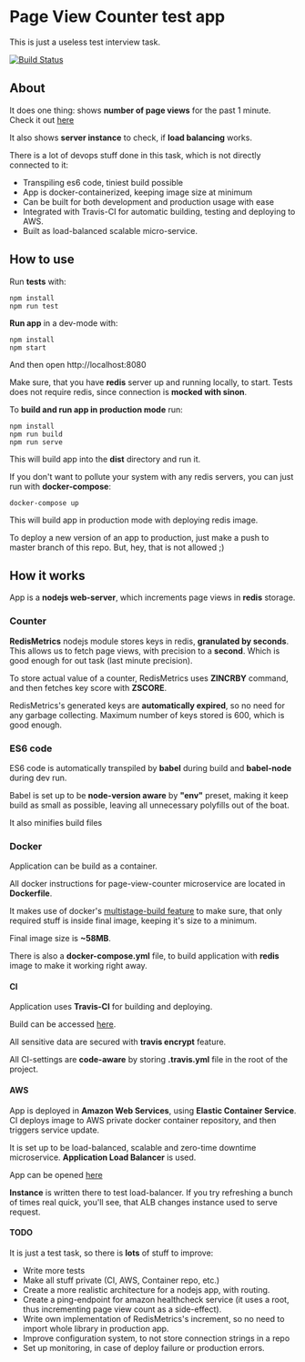 # Page View Counter test app
This is just a useless test interview task.

[![Build Status](https://travis-ci.org/TheXardas/page-view-counter.svg?branch=master)](https://travis-ci.org/TheXardas/page-view-counter)

## About
It does one thing: shows **number of page views** for the past 1 minute. Check it out [here](http://page-view-counter-alb-2108592093.us-east-2.elb.amazonaws.com/)

It also shows **server instance** to check, if **load balancing** works.

There is a lot of devops stuff done in this task, which is not directly connected to it:

- Transpiling es6 code, tiniest build possible
- App is docker-containerized, keeping image size at minimum
- Can be built for both development and production usage with ease
- Integrated with Travis-CI for automatic building, testing and deploying to AWS.
- Built as load-balanced scalable micro-service.

## How to use
Run **tests** with:
```
npm install
npm run test
```

**Run app** in a dev-mode with:
```
npm install
npm start
```
And then open http://localhost:8080

Make sure, that you have **redis** server up and running locally, to start. Tests does not require redis, since connection is **mocked with sinon**.

To **build and run app in production mode** run:
```
npm install
npm run build
npm run serve
```
This will build app into the **dist** directory and run it.

If you don't want to pollute your system with any redis servers, you can just run with **docker-compose**:
```
docker-compose up
```
This will build app in production mode with deploying redis image.


To deploy a new version of an app to production, just make a push to master branch of this repo. But, hey, that is not allowed ;)


## How it works
App is a **nodejs web-server**, which increments page views in **redis** storage.

### Counter
**RedisMetrics** nodejs module stores keys in redis, **granulated by seconds**. This allows us to fetch page views, with precision to a **second**. Which is good enough for out task (last minute precision).

To store actual value of a counter, RedisMetrics uses **ZINCRBY** command, and then fetches key score with **ZSCORE**.

RedisMetrics's generated keys are **automatically expired**, so no need for any garbage collecting. Maximum number of keys stored is 600, which is good enough.

### ES6 code
ES6 code is automatically transpiled by **babel** during build and **babel-node** during dev run.

Babel is set up to be **node-version aware** by **"env"** preset, making it keep build as small as possible, leaving all unnecessary polyfills out of the boat.

It also minifies build files

### Docker
Application can be build as a container.

All docker instructions for page-view-counter microservice are located in **Dockerfile**.

It makes use of docker's [multistage-build feature](https://docs.docker.com/develop/develop-images/multistage-build/) to make sure, that only required stuff is inside final image, keeping it's size to a minimum.

Final image size is **~58MB**.

There is also a **docker-compose.yml** file, to build application with **redis** image to make it working right away.

#### CI
Application uses **Travis-CI** for building and deploying.

Build can be accessed [here](https://travis-ci.org/TheXardas/page-view-counter).

All sensitive data are secured with **travis encrypt** feature.

All CI-settings are **code-aware** by storing **.travis.yml** file in the root of the project.

#### AWS
App is deployed in **Amazon Web Services**, using **Elastic Container Service**. CI deploys image to AWS private docker container repository, and then triggers service update.

It is set up to be load-balanced, scalable and zero-time downtime microservice. **Application Load Balancer** is used.

App can be opened [here](http://page-view-counter-alb-2108592093.us-east-2.elb.amazonaws.com/)

**Instance** is written there to test load-balancer. If you try refreshing a bunch of times real quick, you'll see, that ALB changes instance used to serve request.

#### TODO
It is just a test task, so there is **lots** of stuff to improve:

- Write more tests
- Make all stuff private (CI, AWS, Container repo, etc.)
- Create a more realistic architecture for a nodejs app, with routing.
- Create a ping-endpoint for amazon healthcheck service (it uses a root, thus incrementing page view count as a side-effect).
- Write own implementation of RedisMetrics's increment, so no need to import whole library in production app.
- Improve configuration system, to not store connection strings in a repo
- Set up monitoring, in case of deploy failure or production errors.